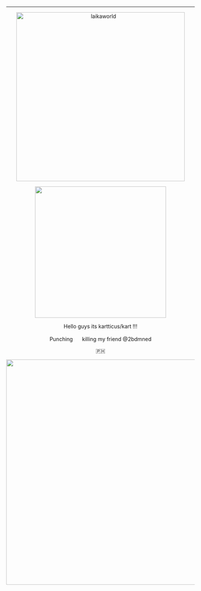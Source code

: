 ---

<p align="center">
    <img width="450" src="https://laikalaika.neocities.org/text.png" alt="laikaworld"> 

</p>


<p align="center">
<img width="350" src="https://github.com/kartticus/kartticus/assets/100049393/f796435b-d233-4716-ba9e-3f5714ff7814">
</p>



 
<p align="center">    
Hello guys its kartticus/kart !!!
</p>
<p align="center">    
Punching <img width=17 src="https://github.com/kartticus/kartticus/assets/100049393/0383ded6-2bd6-48b4-86fa-3213357dbc8d"> killing my friend @2bdmned
</p>
<p align="center">    
🇵🇭
</p>



<p align="center">    
<img width=600 src="https://64.media.tumblr.com/73831f4a79c0a4c4f0d71dcb72901176/d87495e6a85b372c-f2/s250x400/4944e86a7614439901ec79cf0f7e6fcae72ca642.gifv">
</p>

